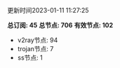 更新时间2023-01-11 11:27:25

**总订阅: 45**
**总节点: 706**
**有效节点: 102**
- v2ray节点: 94
- trojan节点: 7
- ss节点: 1

